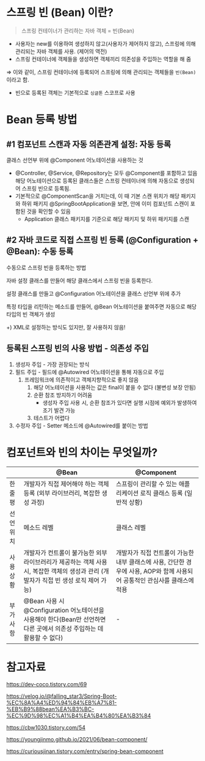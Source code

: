 # 스프링 빈 (Bean) 이란?


> 스프링 컨테이너가 관리하는 자바 객체 = 빈(Bean)
> 
- 사용자는 new를 이용하여 생성하지 않고(사용자가 제어하지 않고),
스프링에 의해 관리되는 자바 객체를 사용. (제어의 역전)
- 스프링 컨테이너에 객체들을 생성하면 객체끼리 의존성을 주입하는 역할을 해 줌

⇒ 이와 같이, 스프링 컨테이너에 등록되어 스프링에 의해 관리되는 객체들을 `빈(Bean)` 이라고 함.

- 빈으로 등록된 객체는 기본적으로 `싱글톤` 스코프로 사용

# Bean 등록 방법


## #1 컴포넌트 스캔과 자동 의존관계 설정: 자동 등록

클래스 선언부 위에 @Component 어노테이션을 사용하는 것

- @Controller, @Service, @Repository는 모두 @Component를 포함하고 있음
해당 어노테이션으로 등록된 클래스들은 스프링 컨테이너에 의해 자동으로 생성되어 스프링 빈으로 등록됨.
- 기본적으로 @ComponentScan을 거치는데, 이 때 기본 스캔 위치가 해당 패키지와 하위 패키지
@SpringBootApplication을 보면, 안에 이미 컴포넌트 스캔이 포함된 것을 확인할 수 있음
    - Application 클래스 패키지를 기준으로 해당 패키지 및 하위 패키지를 스캔

## #2 자바 코드로 직접 스프링 빈 등록 (@Configuration + @Bean): 수동 등록

수동으로 스프링 빈을 등록하는 방법

자바 설정 클래스를 만들어 해당 클래스에서 스프링 빈을 등록한다.

설정 클래스를 만들고 @Configuration 어노테이션을 클래스 선언부 위에 추가

특정 타입을 리턴하는 메소드를 만들어, @Bean 어노테이션을 붙여주면 자동으로 해당 타입의 빈 객체가 생성

+) XML로 설정하는 방식도 있지만, 잘 사용하지 않음!

## 등록된 스프링 빈의 사용 방법 - 의존성 주입

1. 생성자 주입 - 가장 권장되는 방식
2. 필드 주입 - 필드에 @Autowired 어노테이션을 통해 자동으로 주입
    1. 프레임워크에 의존적이고 객체지향적으로 좋지 않음
        1. 해당 어노테이션을 사용하는 값은 final이 붙을 수 없다 (불변성 보장 안됨)
        2. 순환 참조 방지하기 어려움
            - 생성자 주입 사용 시, 순환 참조가 있다면 실행 시점에 예외가 발생하여 조기 발견 가능
        3. 테스트가 어렵다
3. 수정자 주입 - Setter 메소드에 @Autowired를 붙이는 방법

# 컴포넌트와 빈의 차이는 무엇일까?


|  | @Bean | @Component |
| --- | --- | --- |
| 한줄평 | 개발자가 직접 제어해야 하는 객체 등록 (외부 라이브러리, 복잡한 생성 과정) | 스프링이 관리할 수 있는 애플리케이션 로직 클래스 등록 (일반적 상황) |
| 선언 위치 | 메소드 레벨 | 클래스 레벨 |
| 사용 상황 | 개발자가 컨트롤이 불가능한 외부 라이브러리가 제공하는 객체 사용 시, 복잡한 객체의 생성과 관리 (개발자가 직접 빈 생성 로직 제어 가능) | 개발자가 직접 컨트롤이 가능한 내부 클래스에 사용, 간단한 경우에 사용, AOP와 함께 사용되어 공통적인 관심사를 클래스에 적용 |
| 부가 사항 | @Bean 사용 시 @Configuration 어노테이션을 사용해야 한다(Bean만 선언하면 다른 곳에서 의존성 주입하는 데 활용할 수 없다) | - |

# 참고자료


https://dev-coco.tistory.com/69

https://velog.io/@falling_star3/Spring-Boot-%EC%8A%A4%ED%94%84%EB%A7%81-%EB%B9%88bean%EA%B3%BC-%EC%9D%98%EC%A1%B4%EA%B4%80%EA%B3%84

https://cbw1030.tistory.com/54

https://youngjinmo.github.io/2021/06/bean-component/

https://curiousjinan.tistory.com/entry/spring-bean-component
